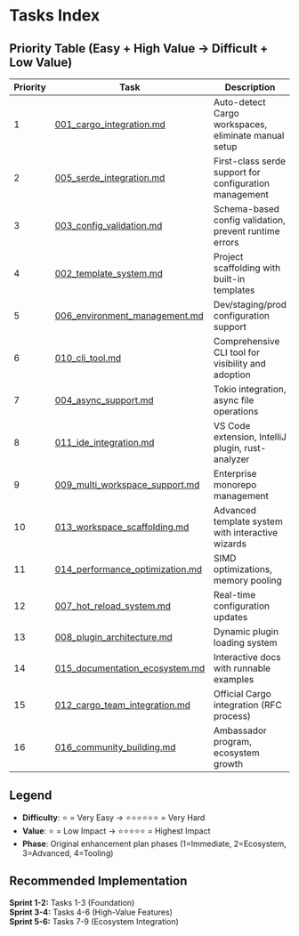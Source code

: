 # Tasks Index

## Priority Table (Easy + High Value → Difficult + Low Value)

| Priority | Task | Description | Difficulty | Value | Effort | Phase |
|----------|------|-------------|------------|-------|--------|--------|
| 1 | [001_cargo_integration.md](001_cargo_integration.md) | Auto-detect Cargo workspaces, eliminate manual setup | ⭐⭐ | ⭐⭐⭐⭐⭐ | 3-4 days | 1 |
| 2 | [005_serde_integration.md](005_serde_integration.md) | First-class serde support for configuration management | ⭐⭐ | ⭐⭐⭐⭐⭐ | 3-4 days | 2 |
| 3 | [003_config_validation.md](003_config_validation.md) | Schema-based config validation, prevent runtime errors | ⭐⭐⭐ | ⭐⭐⭐⭐ | 3-4 days | 1 |
| 4 | [002_template_system.md](002_template_system.md) | Project scaffolding with built-in templates | ⭐⭐⭐ | ⭐⭐⭐⭐ | 4-5 days | 1 |
| 5 | [006_environment_management.md](006_environment_management.md) | Dev/staging/prod configuration support | ⭐⭐⭐ | ⭐⭐⭐⭐ | 3-4 days | 2 |
| 6 | [010_cli_tool.md](010_cli_tool.md) | Comprehensive CLI tool for visibility and adoption | ⭐⭐⭐⭐ | ⭐⭐⭐⭐⭐ | 5-6 days | 4 |
| 7 | [004_async_support.md](004_async_support.md) | Tokio integration, async file operations | ⭐⭐⭐⭐ | ⭐⭐⭐⭐ | 4-5 days | 2 |
| 8 | [011_ide_integration.md](011_ide_integration.md) | VS Code extension, IntelliJ plugin, rust-analyzer | ⭐⭐⭐⭐ | ⭐⭐⭐⭐⭐ | 2-3 months | 4 |
| 9 | [009_multi_workspace_support.md](009_multi_workspace_support.md) | Enterprise monorepo management | ⭐⭐⭐⭐⭐ | ⭐⭐⭐⭐ | 4-5 days | 3 |
| 10 | [013_workspace_scaffolding.md](013_workspace_scaffolding.md) | Advanced template system with interactive wizards | ⭐⭐⭐⭐⭐ | ⭐⭐⭐⭐ | 4-6 weeks | 4 |
| 11 | [014_performance_optimization.md](014_performance_optimization.md) | SIMD optimizations, memory pooling | ⭐⭐⭐⭐⭐ | ⭐⭐⭐ | 3-4 weeks | 4 |
| 12 | [007_hot_reload_system.md](007_hot_reload_system.md) | Real-time configuration updates | ⭐⭐⭐⭐ | ⭐⭐⭐ | 4-5 days | 3 |
| 13 | [008_plugin_architecture.md](008_plugin_architecture.md) | Dynamic plugin loading system | ⭐⭐⭐⭐⭐ | ⭐⭐⭐ | 5-6 days | 3 |
| 14 | [015_documentation_ecosystem.md](015_documentation_ecosystem.md) | Interactive docs with runnable examples | ⭐⭐⭐⭐⭐ | ⭐⭐⭐ | 3-4 months | 4 |
| 15 | [012_cargo_team_integration.md](012_cargo_team_integration.md) | Official Cargo integration (RFC process) | ⭐⭐⭐⭐⭐⭐ | ⭐⭐⭐⭐⭐ | 12-18 months | 4 |
| 16 | [016_community_building.md](016_community_building.md) | Ambassador program, ecosystem growth | ⭐⭐⭐⭐⭐⭐ | ⭐⭐⭐ | 18-24 months | 4 |

## Legend
- **Difficulty**: ⭐ = Very Easy → ⭐⭐⭐⭐⭐⭐ = Very Hard
- **Value**: ⭐ = Low Impact → ⭐⭐⭐⭐⭐ = Highest Impact  
- **Phase**: Original enhancement plan phases (1=Immediate, 2=Ecosystem, 3=Advanced, 4=Tooling)

## Recommended Implementation
**Sprint 1-2:** Tasks 1-3 (Foundation)  
**Sprint 3-4:** Tasks 4-6 (High-Value Features)  
**Sprint 5-6:** Tasks 7-9 (Ecosystem Integration)